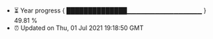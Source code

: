 - ⏳ Year progress { ██████████████▁▁▁▁▁▁▁▁▁▁▁▁▁▁▁▁ } 49.81 %
- ⏰ Updated on Thu, 01 Jul 2021 19:18:50 GMT

